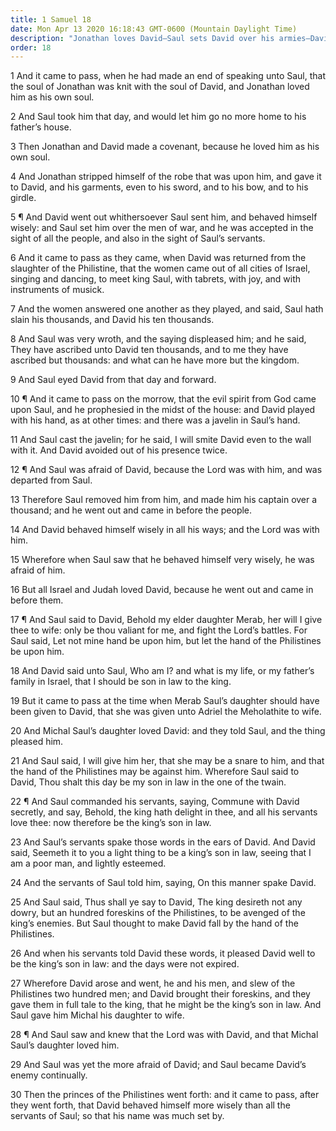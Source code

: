 ```yaml
---
title: 1 Samuel 18
date: Mon Apr 13 2020 16:18:43 GMT-0600 (Mountain Daylight Time)
description: "Jonathan loves David—Saul sets David over his armies—David is honored by the people, and Saul becomes jealous—David marries Michal, a daughter of Saul."
order: 18
---
```


1 And it came to pass, when he had made an end of speaking unto Saul, that the soul of Jonathan was knit with the soul of David, and Jonathan loved him as his own soul.

2 And Saul took him that day, and would let him go no more home to his father’s house.

3 Then Jonathan and David made a covenant, because he loved him as his own soul.

4 And Jonathan stripped himself of the robe that was upon him, and gave it to David, and his garments, even to his sword, and to his bow, and to his girdle.

5 ¶ And David went out whithersoever Saul sent him, and behaved himself wisely: and Saul set him over the men of war, and he was accepted in the sight of all the people, and also in the sight of Saul’s servants.

6 And it came to pass as they came, when David was returned from the slaughter of the Philistine, that the women came out of all cities of Israel, singing and dancing, to meet king Saul, with tabrets, with joy, and with instruments of musick.

7 And the women answered one another as they played, and said, Saul hath slain his thousands, and David his ten thousands.

8 And Saul was very wroth, and the saying displeased him; and he said, They have ascribed unto David ten thousands, and to me they have ascribed but thousands: and what can he have more but the kingdom.

9 And Saul eyed David from that day and forward.

10 ¶ And it came to pass on the morrow, that the evil spirit from God came upon Saul, and he prophesied in the midst of the house: and David played with his hand, as at other times: and there was a javelin in Saul’s hand.

11 And Saul cast the javelin; for he said, I will smite David even to the wall with it. And David avoided out of his presence twice.

12 ¶ And Saul was afraid of David, because the Lord was with him, and was departed from Saul.

13 Therefore Saul removed him from him, and made him his captain over a thousand; and he went out and came in before the people.

14 And David behaved himself wisely in all his ways; and the Lord was with him.

15 Wherefore when Saul saw that he behaved himself very wisely, he was afraid of him.

16 But all Israel and Judah loved David, because he went out and came in before them.

17 ¶ And Saul said to David, Behold my elder daughter Merab, her will I give thee to wife: only be thou valiant for me, and fight the Lord’s battles. For Saul said, Let not mine hand be upon him, but let the hand of the Philistines be upon him.

18 And David said unto Saul, Who am I? and what is my life, or my father’s family in Israel, that I should be son in law to the king.

19 But it came to pass at the time when Merab Saul’s daughter should have been given to David, that she was given unto Adriel the Meholathite to wife.

20 And Michal Saul’s daughter loved David: and they told Saul, and the thing pleased him.

21 And Saul said, I will give him her, that she may be a snare to him, and that the hand of the Philistines may be against him. Wherefore Saul said to David, Thou shalt this day be my son in law in the one of the twain.

22 ¶ And Saul commanded his servants, saying, Commune with David secretly, and say, Behold, the king hath delight in thee, and all his servants love thee: now therefore be the king’s son in law.

23 And Saul’s servants spake those words in the ears of David. And David said, Seemeth it to you a light thing to be a king’s son in law, seeing that I am a poor man, and lightly esteemed.

24 And the servants of Saul told him, saying, On this manner spake David.

25 And Saul said, Thus shall ye say to David, The king desireth not any dowry, but an hundred foreskins of the Philistines, to be avenged of the king’s enemies. But Saul thought to make David fall by the hand of the Philistines.

26 And when his servants told David these words, it pleased David well to be the king’s son in law: and the days were not expired.

27 Wherefore David arose and went, he and his men, and slew of the Philistines two hundred men; and David brought their foreskins, and they gave them in full tale to the king, that he might be the king’s son in law. And Saul gave him Michal his daughter to wife.

28 ¶ And Saul saw and knew that the Lord was with David, and that Michal Saul’s daughter loved him.

29 And Saul was yet the more afraid of David; and Saul became David’s enemy continually.

30 Then the princes of the Philistines went forth: and it came to pass, after they went forth, that David behaved himself more wisely than all the servants of Saul; so that his name was much set by.
